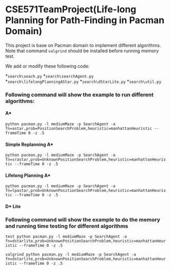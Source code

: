 # CSE571TeamProject(Life-long Planning for Path-Finding in Pacman Domain)

This project is base on Pacman domain to implement different algorithms. Note that command `valgrind` should be installed before running memory test.

We add or modify these following code:

*`search\seach.py`
*`search\searchAgent.py`
*`search\lifelongPlanningAStar.py`
*`search\dStarLite.py`
*`search\util.py`

### Following command will show the example to run different algorithms:

#### A*
`python pacman.py -l mediumMaze -p SearchAgent -a fn=astar,prob=PositionSearchProblem,heuristic=manhattanHeuristic --frameTime 0 -z .5`

#### Simple Replanning A*

`python pacman.py -l mediumMaze -p SearchAgent -a fn=srastar,prob=UnknownPositionSearchProblem,heuristic=manhattanHeuristic --frameTime 0 -z .5`

#### Lifelong Planning A*

`python pacman.py -l mediumMaze -p SearchAgent -a fn=lpastar,prob=UnknownPositionSearchProblem,heuristic=manhattanHeuristic --frameTime 0 -z .5`

#### D* Lite

### Following command will show the example to do the memory and running time testing for different algorithms

`test python pacman.py -l mediumMaze -p SearchAgent -a fn=dstarlite,prob=UnknownPositionSearchProblem,heuristic=manhattanHeuristic --frameTime 0 -z .5`

`valgrind python pacman.py -l mediumMaze -p SearchAgent -a fn=dstarlite,prob=UnknownPositionSearchProblem,heuristic=manhattanHeuristic --frameTime 0 -z .5`

